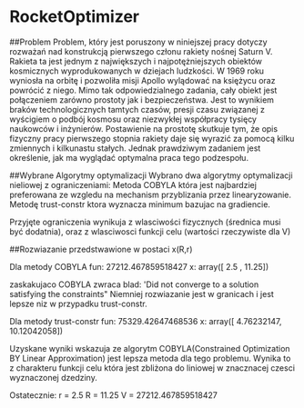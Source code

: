 # RocketOptimizer

##Problem
Problem, który jest poruszony w niniejszej pracy dotyczy rozważań nad konstrukcją pierwszego członu rakiety nośnej Saturn V. Rakieta ta jest jednym z największych i najpotężniejszych obiektów kosmicznych wyprodukowanych w dziejach ludzkości. W 1969 roku wyniosła na orbitę i pozwoliła misji Apollo wylądować na księżycu oraz powrócić z niego.
Mimo tak odpowiedzialnego zadania, cały obiekt jest połączeniem zarówno prostoty jak i bezpieczeństwa. Jest to wynikiem braków technologicznych tamtych czasów, presji czasu związanej z wyścigiem o podbój kosmosu oraz niezwykłej współpracy tysięcy naukowców i inżynierów. Postawienie na prostotę skutkuje tym, że opis fizyczny pracy pierwszego stopnia rakiety daje się wyrazić za pomocą kilku zmiennych i kilkunastu stałych. Jednak prawdziwym zadaniem jest określenie, jak ma wyglądać optymalna praca tego podzespołu.

##Wybrane Algorytmy optymalizacji
Wybrano dwa algorytmy optymalizacji nieliowej z ograniczeniami:
Metoda COBYLA która jest najbardziej preferowana ze wzgledu na mechanism przyblizania przez linearyzowanie.
Metodę trust-constr ktora wyznacza minimum bazujac na gradiencie.

Przyjęte ograniczenia wynikuja z wlasciwości fizycznych (średnica musi być dodatnia),
oraz z wlasciwosci funkcji celu (wartości rzeczywiste dla V)

##Rozwiazanie
przedstwawione w postaci x(R,r)

Dla metody COBYLA
fun: 27212.467859518427
x: array([ 2.5 , 11.25])

zaskakujaco COBYLA zwraca blad: 
'Did not converge to a solution satisfying the constraints"
Niemniej rozwiazanie jest w granicach i jest lepsze niz w przypadku trust-constr. 

Dla metody trust-constr
fun: 75329.42647468536
x: array([ 4.76232147, 10.12042058])

Uzyskane wyniki wskazuja ze algorytm COBYLA(Constrained Optimization BY Linear Approximation) jest lepsza metoda dla tego problemu.
Wynika to z charakteru funkcji celu która jest zbliżona do liniowej w znacznacej czesci wyznaczonej dzedziny.

Ostatecznie:
r = 2.5
R = 11.25
V = 27212.467859518427